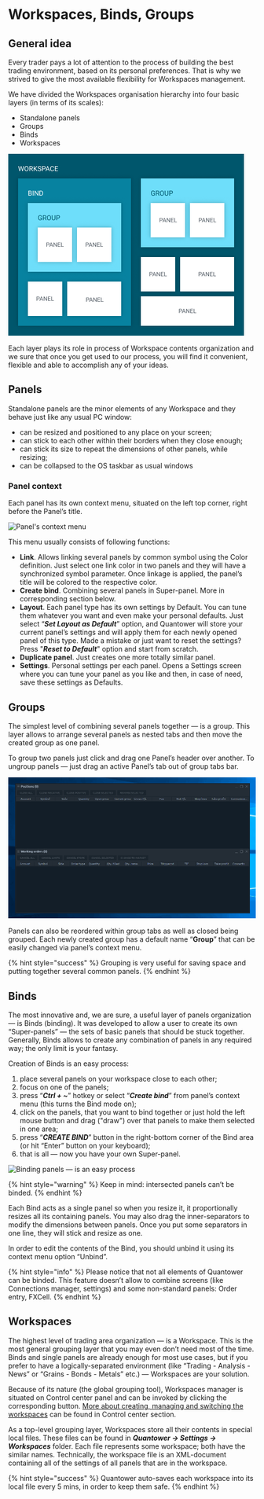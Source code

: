 # Workspaces, Binds, Groups

## General idea

Every trader pays a lot of attention to the process of building the best trading environment, based on its personal preferences. That is why we strived to give the most available flexibility for Workspaces management. 

We have divided the Workspaces organisation hierarchy into four basic layers \(in terms of its scales\):

* Standalone panels
* Groups
* Binds
* Workspaces

![General scheme of organisation layers](../.gitbook/assets/group_bind_workspace.png)

Each layer plays its role in process of Workspace contents organization and we sure that once you get used to our process, you will find it convenient, flexible and able to accomplish any of your ideas.

## Panels

Standalone panels are the minor elements of any Workspace and they behave just like any usual PC window:

* can be resized and positioned to any place on your screen;
* can stick to each other within their borders when they close enough;
* can stick its size to repeat the dimensions of other panels, while resizing;
* can be collapsed to the OS taskbar as usual windows

### Panel context

Each panel has its own context menu, situated on the left top corner, right before the Panel’s title.

![Panel&apos;s context menu](https://lh6.googleusercontent.com/-iQVWMryKAS9A1MU-LIEvo7pZ4HB0GW04Cacbx1-1wBc_M71xzEk9weD-3rVI39NMhI6zfeOUhkoqVy1Ue_XUBc2uECxBpLAB4hOhwqaZ0JEc-ePWfS5n5Uxn7tkxfyX9Yvkgoyu)

This menu usually consists of following functions:

* **Link**. Allows linking several panels by common symbol using the Color definition. Just select one link color in two panels and they will have a synchronized symbol parameter. Once linkage is applied, the panel’s title will be colored to the respective color.
* **Create bind**. Combining several panels in Super-panel. More in corresponding section below.
* **Layout**. Each panel type has its own settings by Default. You can tune them whatever you want and even make your personal defaults. Just select “_**Set Layout as Default**_” option, and Quantower will store your current panel’s settings and will apply them for each newly opened panel of this type. Made a mistake or just want to reset the settings? Press "_**Reset to Default**_" option and start from scratch.
* **Duplicate panel**. Just creates one more totally similar panel.
* **Settings**. Personal settings per each panel. Opens a Settings screen where you can tune your panel as you like and then, in case of need, save these settings as Defaults.

## Groups

The simplest level of combining several panels together — is a group. This layer allows to arrange several panels as nested tabs and then move the created group as one panel. 

To group two panels just click and drag one Panel’s header over another. To ungroup panels — just drag an active Panel’s tab out of group tabs bar.

![Panels grouping](../.gitbook/assets/groupping.gif)

Panels can also be reordered within group tabs as well as closed being grouped. Each newly created group has a default name “**Group**” that can be easily changed via panel’s context menu.

{% hint style="success" %}
Grouping is very useful for saving space and putting together several common panels.
{% endhint %}

## Binds

The most innovative and, we are sure, a useful layer of panels organization — is Binds \(binding\). It was developed to allow a user to create its own “Super-panels” — the sets of basic panels that should be stuck together. Generally, Binds allows to create any combination of panels in any required way; the only limit is your fantasy.

Creation of Binds is an easy process: 

1. place several panels on your workspace close to each other;
2. focus on one of the panels;
3. press “_**Ctrl + ~**_” hotkey or select “_**Create bind**_” from panel’s context menu \(this turns the Bind mode on\);
4. click on the panels, that you want to bind together or just hold the left mouse button and drag \("draw"\) over that panels to make them selected in one area;
5. press “_**CREATE BIND**_” button in the right-bottom corner of the Bind area \(or hit “Enter” button on your keyboard\); 
6. that is all — now you have your own Super-panel.

![Binding panels &#x2014; is an easy process](../.gitbook/assets/binding.gif)

{% hint style="warning" %}
Keep in mind: intersected panels can’t be binded.
{% endhint %}

Each Bind acts as a single panel so when you resize it, it proportionally resizes all its containing panels. You may also drag the inner-separators to modify the dimensions between panels. Once you put some separators in one line, they will stick and resize as one.

In order to edit the contents of the Bind, you should unbind it using its context menu option “Unbind”.

{% hint style="info" %}
Please notice that not all elements of Quantower can be binded. This feature doesn’t allow to combine screens \(like Connections manager, settings\) and some non-standard panels: Order entry, FXCell.
{% endhint %}

## Workspaces

The highest level of trading area organization — is a Workspace. This is the most general grouping layer that you may even don’t need most of the time. Binds and single panels are already enough for most use cases, but if you prefer to have a logically-separated environment \(like “Trading - Analysis - News” or “Grains - Bonds - Metals” etc.\) — Workspaces are your solution. 

Because of its nature \(the global grouping tool\), Workspaces manager is situated on Control center panel and can be invoked by clicking the corresponding button. [More about creating, managing and switching the workspaces](control-center.md#workspaces-manager) can be found in Control center section.

As a top-level grouping layer, Workspaces store all their contents in special local files. These files can be found in _**Quantower -&gt; Settings -&gt; Workspaces**_ folder. Each file represents some workspace; both have the similar names. Technically, the workspace file is an XML-document containing all of the settings of all panels that are in the workspace. 

{% hint style="success" %}
Quantower auto-saves each workspace into its local file every 5 mins, in order to keep them safe.
{% endhint %}



